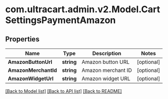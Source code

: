 # com.ultracart.admin.v2.Model.CartSettingsPaymentAmazon
## Properties

Name | Type | Description | Notes
------------ | ------------- | ------------- | -------------
**AmazonButtonUrl** | **string** | Amazon button URL | [optional] 
**AmazonMerchantId** | **string** | Amazon merchant ID | [optional] 
**AmazonWidgetUrl** | **string** | Amazon widget URL | [optional] 


[[Back to Model list]](../README.md#documentation-for-models) [[Back to API list]](../README.md#documentation-for-api-endpoints) [[Back to README]](../README.md)

